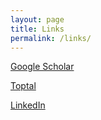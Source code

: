 ```yaml
---
layout: page
title: Links
permalink: /links/
---
```


[Google Scholar](https://scholar.google.com/citations?user=TeTdbWsAAAAJ&hl=en)

[Toptal](https://www.toptal.com/resume/samuel-rohrer)

[LinkedIn](https://www.linkedin.com/in/sam-rohrer)
